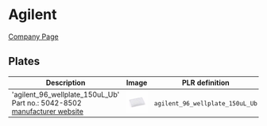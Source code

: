 # Agilent

[Company Page](https://www.agilent.com)

## Plates

| Description | Image | PLR definition |
|-|-|-|
| 'agilent_96_wellplate_150uL_Ub'<br>Part no.: 5042-8502<br>[manufacturer website](https://www.agilent.com/store/en_US/Prod-5042-8502/5042-8502) | ![](img/agilent/agilent_96_wellplate_150uL_Ub.jpg) | `agilent_96_wellplate_150uL_Ub` |
